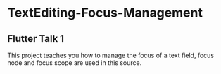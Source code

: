 # TextEditing-Focus-Management

## Flutter Talk 1

This project teaches you how to manage the focus of a text field, focus node and focus scope are used in this source.

